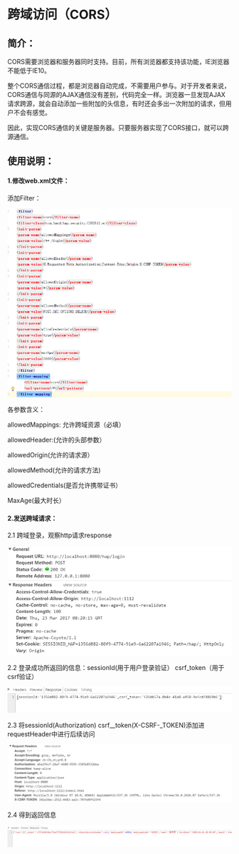 # 跨域访问（CORS）

## 简介：

CORS需要浏览器和服务器同时支持。目前，所有浏览器都支持该功能，IE浏览器不能低于IE10。

整个CORS通信过程，都是浏览器自动完成，不需要用户参与。对于开发者来说，CORS通信与同源的AJAX通信没有差别，代码完全一样。浏览器一旦发现AJAX请求跨源，就会自动添加一些附加的头信息，有时还会多出一次附加的请求，但用户不会有感觉。

因此，实现CORS通信的关键是服务器。只要服务器实现了CORS接口，就可以跨源通信。

## 使用说明：

#### 1.修改web.xml文件：

添加Filter：

![](/assets/cors-web.png)

各参数含义：

allowedMappings: 允许跨域资源（必填）

allowedHeader:\(允许的头部参数）

allowedOrigin\(允许的请求源）

allowedMethod\(允许的请求方法\)

allowedCredentials\(是否允许携带证书）

MaxAge\(最大时长）

#### 2.发送跨域请求：

2.1 跨域登录，观察http请求response

![](/assets/cors-login.png)

2.2 登录成功所返回的信息：sessionId\(用于用户登录验证） csrf\_token（用于csrf验证）

![](/assets/cors-login1.png)

2.3  将sessionId\(Authorization\)  csrf\_\_token\(X-CSRF-\_TOKEN\)添加进requestHeader中进行后续访问

![](/assets/cors-query.png)

2.4 得到返回信息

![](/assets/cors-quer1.png)

